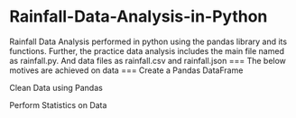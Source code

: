 # Rainfall-Data-Analysis-in-Python
Rainfall Data Analysis performed in python using the pandas library and its functions.
Further, the practice data analysis includes the main file named as rainfall.py.
And data files as rainfall.csv and rainfall.json
=== The below motives are achieved on data ===
Create a Pandas DataFrame

Clean Data using Pandas

Perform Statistics on Data
